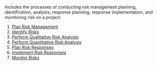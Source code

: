 Includes the processes of conducting risk management planning, identification, 
analysis, response planning, response implementation, and monitoring risk on a project.

1. [Plan Risk Management](https://github.com/harpreetsinghbajaj/blog/blob/master/management/PMP/PMBOK6/processes/Plan%20Risk%20Management/README.md)
2. [Identify Risks](https://github.com/harpreetsinghbajaj/blog/blob/master/management/PMP/PMBOK6/processes/Identify%20Risks/README.md)
3. [Perform Qualitative Risk Analysis](https://github.com/harpreetsinghbajaj/blog/blob/master/management/PMP/PMBOK6/processes/Perform%20Qualitative%20Risk%20Analysis/README.md)
4. [Perform Quantitative Risk Analysis](https://github.com/harpreetsinghbajaj/blog/blob/master/management/PMP/PMBOK6/processes/Perform%20Quantitative%20Risk%20Analysis/README.md)
5. [Plan Risk Responses](https://github.com/harpreetsinghbajaj/blog/blob/master/management/PMP/PMBOK6/processes/Plan%20Risk%20Responses/README.md)
6. [Implement Risk Responses](https://github.com/harpreetsinghbajaj/blog/blob/master/management/PMP/PMBOK6/processes/Implement%20Risk%20Responses/README.md)
7. [Monitor Risks](https://github.com/harpreetsinghbajaj/blog/blob/master/management/PMP/PMBOK6/processes/Monitor%20Risks/README.md)
